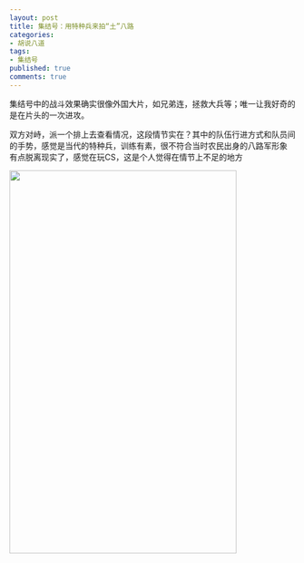 ```yaml
---
layout: post
title: 集结号：用特种兵来拍“土”八路
categories:
- 胡说八道
tags:
- 集结号
published: true
comments: true
---
```

<p> 集结号中的战斗效果确实很像外国大片，如兄弟连，拯救大兵等；唯一让我好奇的是在片头的一次进攻。</p>

<p>双方对峙，派一个排上去查看情况，这段情节实在？其中的队伍行进方式和队员间的手势，感觉是当代的特种兵，训练有素，很不符合当时农民出身的八路军形象<br />
有点脱离现实了，感觉在玩CS，这是个人觉得在情节上不足的地方</p>

<p><img src="/image.axd?picture=11921221122819580293377297496.jpg" height="676" width="400" /></p>
